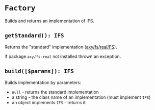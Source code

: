 # `Factory`

Builds and returns an implementation of IFS.

## `getStandard(): IFS`

Returns the "standard" implementation ([axy/fs/real/FS](https://github.com/axypro/fs-real)).

If package `axy/fs-real` not installed thrown an exception.

## `build([$params]): IFS`

Builds implementation by parameters:

* `null` - returns the standard implementation
* a string - the class name of an implementation (must implement `IFS`)
* an object implements `IFS` - returns it  
